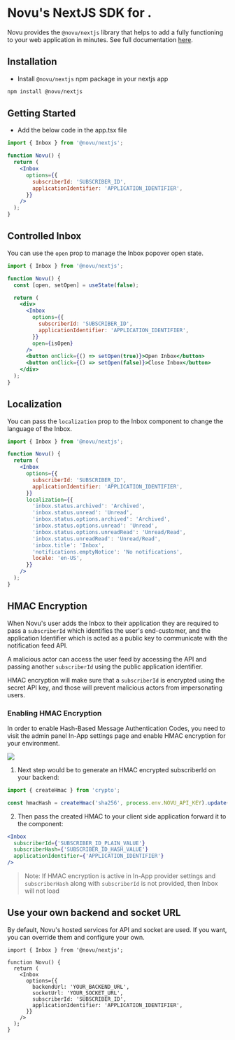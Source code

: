 # Novu's NextJS SDK for <Inbox />.

Novu provides the `@novu/nextjs` library that helps to add a fully functioning <Inbox /> to your web application in minutes.
See full documentation [here](https://docs.novu.co/inbox/react/get-started).

## Installation

- Install `@novu/nextjs` npm package in your nextjs app

```bash
npm install @novu/nextjs
```

## Getting Started

- Add the below code in the app.tsx file

```jsx
import { Inbox } from '@novu/nextjs';

function Novu() {
  return (
    <Inbox
      options={{
        subscriberId: 'SUBSCRIBER_ID',
        applicationIdentifier: 'APPLICATION_IDENTIFIER',
      }}
    />
  );
}
```

## Controlled Inbox

You can use the `open` prop to manage the Inbox popover open state.

```jsx
import { Inbox } from '@novu/nextjs';

function Novu() {
  const [open, setOpen] = useState(false);

  return (
    <div>
      <Inbox
        options={{
          subscriberId: 'SUBSCRIBER_ID',
          applicationIdentifier: 'APPLICATION_IDENTIFIER',
        }}
        open={isOpen}
      />
      <button onClick={() => setOpen(true)}>Open Inbox</button>
      <button onClick={() => setOpen(false)}>Close Inbox</button>
    </div>
  );
}
```

## Localization

You can pass the `localization` prop to the Inbox component to change the language of the Inbox.

```jsx
import { Inbox } from '@novu/nextjs';

function Novu() {
  return (
    <Inbox
      options={{
        subscriberId: 'SUBSCRIBER_ID',
        applicationIdentifier: 'APPLICATION_IDENTIFIER',
      }}
      localization={{
        'inbox.status.archived': 'Archived',
        'inbox.status.unread': 'Unread',
        'inbox.status.options.archived': 'Archived',
        'inbox.status.options.unread': 'Unread',
        'inbox.status.options.unreadRead': 'Unread/Read',
        'inbox.status.unreadRead': 'Unread/Read',
        'inbox.title': 'Inbox',
        'notifications.emptyNotice': 'No notifications',
        locale: 'en-US',
      }}
    />
  );
}
```

## HMAC Encryption

When Novu's user adds the Inbox to their application they are required to pass a `subscriberId` which identifies the user's end-customer, and the application Identifier which is acted as a public key to communicate with the notification feed API.

A malicious actor can access the user feed by accessing the API and passing another `subscriberId` using the public application identifier.

HMAC encryption will make sure that a `subscriberId` is encrypted using the secret API key, and those will prevent malicious actors from impersonating users.

### Enabling HMAC Encryption

In order to enable Hash-Based Message Authentication Codes, you need to visit the admin panel In-App settings page and enable HMAC encryption for your environment.

<Frame caption="How to enable HMAC encryption for In-App Inbox">
  <img src="/images/notification-center/client/react/get-started/hmac-encryption-enable.png" />
</Frame>

1. Next step would be to generate an HMAC encrypted subscriberId on your backend:

```jsx
import { createHmac } from 'crypto';

const hmacHash = createHmac('sha256', process.env.NOVU_API_KEY).update(subscriberId).digest('hex');
```

2. Then pass the created HMAC to your client side application forward it to the component:

```jsx
<Inbox
  subscriberId={'SUBSCRIBER_ID_PLAIN_VALUE'}
  subscriberHash={'SUBSCRIBER_ID_HASH_VALUE'}
  applicationIdentifier={'APPLICATION_IDENTIFIER'}
/>
```

> Note: If HMAC encryption is active in In-App provider settings and `subscriberHash`
> along with `subscriberId` is not provided, then Inbox will not load

## Use your own backend and socket URL

By default, Novu's hosted services for API and socket are used. If you want, you can override them and configure your own.

```tsx
import { Inbox } from '@novu/nextjs';

function Novu() {
  return (
    <Inbox
      options={{
        backendUrl: 'YOUR_BACKEND_URL',
        socketUrl: 'YOUR_SOCKET_URL',
        subscriberId: 'SUBSCRIBER_ID',
        applicationIdentifier: 'APPLICATION_IDENTIFIER',
      }}
    />
  );
}
```
